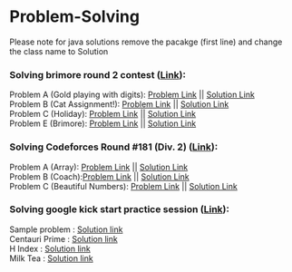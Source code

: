 # Problem-Solving

Please note for java solutions remove the pacakge (first line) and change the class name to Solution

### Solving brimore round 2 contest (<a href = "https://codeforces.com/gym/349178">Link</a>):<br>
Problem A (Gold playing with digits): 
<a href = "https://codeforces.com/gym/349178/problem/A" target="_blank" >Problem Link</a> || 
<a href = "https://github.com/AmrMomtaz/Problem-Solving/blob/main/PYTHON/brinmore_2021/Gold_playing_with_digits.py">Solution Link</a><br>
Problem B (Cat Assignment!):
<a href = "https://codeforces.com/gym/349178/problem/B">Problem Link</a> || 
<a href = "https://github.com/AmrMomtaz/Problem-Solving/blob/main/PYTHON/brinmore_2021/Gold_playing_with_digits.py">Solution Link</a><br>
Problem C (Holiday):
<a href = "https://codeforces.com/gym/349178/problem/C">Problem Link</a> || 
<a href = "https://github.com/AmrMomtaz/Problem-Solving/blob/main/PYTHON/brinmore_2021/Gold_playing_with_digits.py">Solution Link</a><br>
Problem E (Brimore):
<a href = "https://codeforces.com/gym/349178/problem/E">Problem Link</a> || 
<a href = "https://github.com/AmrMomtaz/Problem-Solving/blob/main/PYTHON/brinmore_2021/Gold_playing_with_digits.py">Solution Link</a><br>

### Solving Codeforces Round #181 (Div. 2) (<a href = "https://codeforces.com/contest/300">Link</a>):<br>
Problem A (Array): 
<a href = "https://codeforces.com/contest/300/problem/A">Problem Link</a> || 
<a href = "https://github.com/AmrMomtaz/Problem-Solving/blob/main/JAVA/round_181/Array.java">Solution Link</a><br>
Problem B (Coach):<a href = "https://codeforces.com/contest/300/problem/B">Problem Link</a> || 
<a href = "https://github.com/AmrMomtaz/Problem-Solving/blob/main/C%2B%2B/round_181/Coach.cpp">Solution Link</a><br>
Problem C (Beautiful Numbers): 
<a href = "https://codeforces.com/contest/300/problem/C">Problem Link</a> || 
<a href = "https://github.com/AmrMomtaz/Problem-Solving/blob/main/JAVA/round_181/Beautiful_Numbers.java">Solution Link</a><br>


### Solving google kick start practice session (<a href = "https://codingcompetitions.withgoogle.com/kickstart/round/00000000008f4332">Link</a>):<br>
Sample problem : <a href = "https://github.com/AmrMomtaz/Problem-Solving/blob/main/PYTHON/google_practice_kickstart_2022/Sample_Problem.py">Solution link </a><br>
Centauri Prime : <a href = "https://github.com/AmrMomtaz/Problem-Solving/blob/main/PYTHON/google_practice_kickstart_2022/Centauri_Prime.py">Solution link </a><br>
H Index : <a href = "https://github.com/AmrMomtaz/Problem-Solving/blob/main/JAVA/google_practice_kickstart_2022/H_Index.java">Solution link </a><br>
Milk Tea : <a href = "https://github.com/AmrMomtaz/Problem-Solving/blob/main/JAVA/google_practice_kickstart_2022/Milk_Tea.java">Solution link </a><br>


